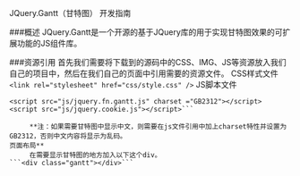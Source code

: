 
JQuery.Gantt（甘特图） 开发指南
 

###概述
JQuery.Gantt是一个开源的基于JQuery库的用于实现甘特图效果的可扩展功能的JS组件库。



###资源引用
首先我们需要将下载到的源码中的CSS、IMG、JS等资源放入我们自己的项目中，然后在我们自己的页面中引用需要的资源文件。
CSS样式文件
```<link rel="stylesheet" href="css/style.css" />```
JS脚本文件
```<script src="js/jquery-1.7.min.js"></script>
<script src="js/jquery.fn.gantt.js" charset ="GB2312"></script>
<script src="js/jquery.cookie.js"></script>```
     
     **注：如果需要甘特图中显示中文，则需要在js文件引用中加上charset特性并设置为GB2312，否则中文内容将显示为乱码。
页面布局**
     在需要显示甘特图的地方加入以下这个div。
```<div class="gantt"></div>```


